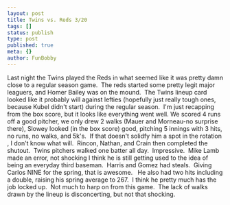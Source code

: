 ```yaml
---
layout: post
title: Twins vs. Reds 3/20
tags: []
status: publish
type: post
published: true
meta: {}
author: FunBobby
---
```

Last night the Twins played the Reds in what seemed like it was pretty damn close to a regular season game.  The reds started some pretty legit major leaguers, and Homer Bailey was on the mound.  The Twins lineup card looked like it probably will against lefties (hopefully just really tough ones, because Kubel didn't start) during the regular season.  I'm just recapping from the box score, but it looks like everything went well. We scored 4 runs off a good pitcher, we only drew 2 walks (Mauer and Morneau-no surprise there), Slowey looked (in the box score) good, pitching 5 innings with 3 hits, no runs, no walks, and 5k's.  If that doesn't solidfy him a spot in the rotation , I don't know what will.  Rincon, Nathan, and Crain then completed the shutout.  Twins pitchers walked one batter all day.  Impressive.  Mike Lamb made an error, not shocking I think he is still getting used to the idea of being an everyday third baseman.  Harris and Gomez had steals.  Giving Carlos NINE for the spring, that is awesome.   He also had two hits including a double, raising his spring average to 267.  I think he pretty much has the job locked up.  Not much to harp on from this game.  The lack of walks drawn by the lineup is disconcerting, but not that shocking. 
